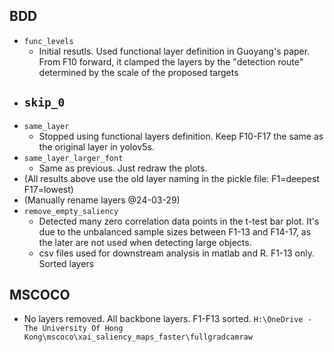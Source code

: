 ## BDD
- `func_levels`
    - Initial resutls. Used functional layer definition in Guoyang's paper. From F10 forward, it clamped the layers by the "detection route" determined by the scale of the proposed targets
- `skip_0`
    - 
- `same_layer`
    - Stopped using functional layers definition. Keep F10-F17 the same as the original layer in yolov5s.
- `same_layer_larger_font`
    - Same as previous. Just redraw the plots.
- (All results above use the old layer naming in the pickle file: F1=deepest F17=lowest)
- (Manually rename layers @24-03-29)
- `remove_empty_saliency`
    - Detected many zero correlation data points in the t-test bar plot. It's due to the unbalanced sample sizes between F1-13 and F14-17, as the later are not used when detecting large objects.
    - csv files used for downstream analysis in matlab and R. F1-13 only. Sorted layers

## MSCOCO

- No layers removed. All backbone layers. F1-F13 sorted. `H:\OneDrive - The University Of Hong Kong\mscoco\xai_saliency_maps_faster\fullgradcamraw`